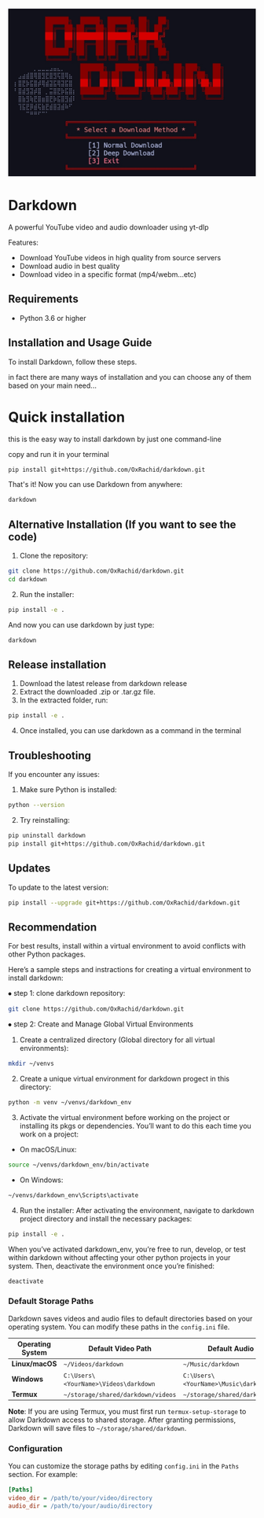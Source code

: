 ![Diagram](screenshot.jpg)

# Darkdown

A powerful YouTube video and audio downloader using yt-dlp

Features:
- Download YouTube videos in high quality from source servers
- Download audio in best quality
- Download video in a specific format (mp4/webm...etc)


## Requirements
- Python 3.6 or higher

## Installation and Usage Guide
To install Darkdown, follow these steps. 

in fact there are many ways of installation and you can choose any of them based on your main need...

# Quick installation
this is the easy way to install darkdown by just one command-line

copy and run it in your terminal

```bash
pip install git+https://github.com/OxRachid/darkdown.git
```

That's it! Now you can use Darkdown from anywhere:
```bash
darkdown
```

## Alternative Installation (If you want to see the code)

1. Clone the repository:
```bash
git clone https://github.com/OxRachid/darkdown.git
cd darkdown
```

2. Run the installer:
```bash
pip install -e .
```

And now you can use darkdown by just type:
```bash
darkdown
```

## Release installation
1. Download the latest release from darkdown release 
2. Extract the downloaded .zip or .tar.gz file.
3. In the extracted folder, run:
```bash
pip install -e .
```
4. Once installed, you can use darkdown as a command in the terminal


## Troubleshooting

If you encounter any issues:

1. Make sure Python is installed:
```bash
python --version
```

2. Try reinstalling:
```bash
pip uninstall darkdown
pip install git+https://github.com/OxRachid/darkdown.git
```

## Updates

To update to the latest version:
```bash
pip install --upgrade git+https://github.com/OxRachid/darkdown.git
```

## Recommendation
For best results, install within a virtual environment to avoid conflicts with other Python packages.

Here’s a sample steps and instractions for creating a virtual environment to install darkdown:
   
   ⦁ step 1: clone darkdown repository:
```bash
git clone https://github.com/OxRachid/darkdown.git
```
   ⦁ step 2: Create and Manage Global Virtual Environments 
   1. Create a centralized directory (Global directory for all virtual environments):
```bash
mkdir ~/venvs
```
   2. Create a unique virtual environment for darkdown progect in this directory:
```bash
python -m venv ~/venvs/darkdown_env
```  
   3. Activate the virtual environment
before working on the project or installing its pkgs or dependencies. You’ll want to do this each time you work on a project:
   * On macOS/Linux:
```bash
source ~/venvs/darkdown_env/bin/activate 
```
   * On Windows:
```bash
~/venvs/darkdown_env\Scripts\activate 
```
   4. Run the installer:
After activating the environment, navigate to darkdown project directory and install the necessary packages:
```bash
pip install -e .
```
When you’ve activated darkdown_env, you’re free to run, develop, or test within darkdown without affecting your other python projects in your system. Then, deactivate the environment once you’re finished:
```bash
deactivate
```

### Default Storage Paths

Darkdown saves videos and audio files to default directories based on your operating system. You can modify these paths in the `config.ini` file.

| **Operating System** | **Default Video Path**                        | **Default Audio Path**                       |
|----------------------|-----------------------------------------------|----------------------------------------------|
| **Linux/macOS**      | `~/Videos/darkdown`                           | `~/Music/darkdown`                           |
| **Windows**          | `C:\Users\<YourName>\Videos\darkdown`         | `C:\Users\<YourName>\Music\darkdown`         |
| **Termux**           | `~/storage/shared/darkdown/videos`            | `~/storage/shared/darkdown/audios`           |

**Note**: If you are using Termux, you must first run `termux-setup-storage` to allow Darkdown access to shared storage. After granting permissions, Darkdown will save files to `~/storage/shared/darkdown`.

### Configuration

You can customize the storage paths by editing `config.ini` in the `Paths` section. For example:

```ini
[Paths]
video_dir = /path/to/your/video/directory
audio_dir = /path/to/your/audio/directory
